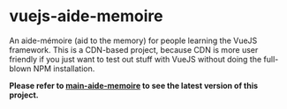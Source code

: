 # vuejs-aide-memoire

An aide-mémoire (aid to the memory) for people learning the VueJS framework. This is a CDN-based project, because CDN is more user friendly if you just want to test out stuff with VueJS without doing the full-blown NPM installation.

**Please refer to [main-aide-memoire](https://github.com/monmima/main-aide-memoire) to see the latest version of this project.**
